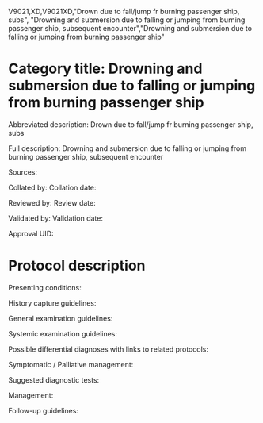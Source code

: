V9021,XD,V9021XD,"Drown due to fall/jump fr burning passenger ship, subs", "Drowning and submersion due to falling or jumping from burning passenger ship, subsequent encounter","Drowning and submersion due to falling or jumping from burning passenger ship"
# Category title: Drowning and submersion due to falling or jumping from burning passenger ship

Abbreviated description: Drown due to fall/jump fr burning passenger ship, subs

Full description: Drowning and submersion due to falling or jumping from burning passenger ship, subsequent encounter

Sources:

Collated by:
Collation date:

Reviewed by:
Review date:

Validated by:
Validation date:

Approval UID:

# Protocol description

Presenting conditions:

History capture guidelines:

General examination guidelines:

Systemic examination guidelines:

Possible differential diagnoses with links to related protocols:

Symptomatic / Palliative management:

Suggested diagnostic tests:

Management:

Follow-up guidelines:
